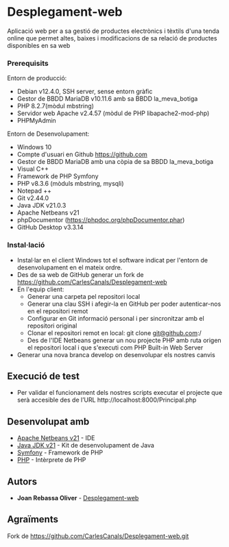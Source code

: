 # Desplegament-web

Aplicació web per a sa gestió de productes electrònics i tèxtils d'una tenda online
que permet altes, baixes i modificacions de sa relació de productes disponibles en sa web 

### Prerequisits

Entorn de producció:
* Debian v12.4.0, SSH server, sense entorn gràfic
* Gestor de BBDD MariaDB v10.11.6 amb sa BBDD la_meva_botiga
* PHP 8.2.7(mòdul mbstring)
* Servidor web Apache v2.4.57 (mòdul de PHP libapache2-mod-php)
* PHPMyAdmin

Entorn de Desenvolupament:
* Windows 10
* Compte d'usuari en Github https://github.com
* Gestor de BBDD MariaDB amb una còpia de sa BBDD la_meva_botiga
* Visual C++
* Framework de PHP Symfony 
* PHP v8.3.6 (mòduls mbstring, mysqli)
* Notepad ++
* Git v2.44.0
* Java JDK v21.0.3
* Apache Netbeans v21
* phpDocumentor (https://phpdoc.org/phpDocumentor.phar)
* GitHub Desktop v3.3.14 

### Instal·lació

* Instal·lar en el client Windows tot el software indicat per l'entorn de desenvolupament en el mateix ordre.
* Des de sa web de GitHub generar un fork de https://github.com/CarlesCanals/Desplegament-web
* En l'equip client:
	* Generar una carpeta pel repositori local
	* Generar una clau SSH i afegir-la en GitHub per poder autenticar-nos en el repositori remot
	* Configurar en Git informació personal i per sincronitzar amb el repositori original 
	* Clonar el repositori remot en local: git clone git@github.com:<usuari>/<repositori>
	* Des de l'IDE Netbeans generar un nou projecte PHP amb ruta origen el repositori local i que s'executi com PHP Built-in Web Server
* Generar una nova branca develop on desenvolupar els nostres canvis  

## Execució de test

* Per validar el funcionament dels nostres scripts executar el projecte que serà accesible des de l’URL http://localhost:8000/Principal.php

## Desenvolupat amb

* [Apache Netbeans v21](https://netbeans.apache.org/front/main/index.html) - IDE
* [Java JDK v21](https://www.oracle.com/es/java/technologies/downloads/#jdk21-windows) - Kit de desenvolupament de Java
* [Symfony](https://symfony.com/download) - Framework de PHP 
* [PHP](https://windows.php.net/download) - Intèrprete de PHP

## Autors

* **Joan Rebassa Oliver** - [Desplegament-web](https://github.com/jrebassa/Desplegament-web.git)

## Agraïments

Fork de https://github.com/CarlesCanals/Desplegament-web.git


